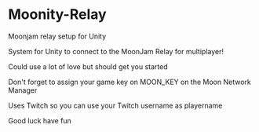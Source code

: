 # Moonity-Relay
Moonjam relay setup for Unity


System for Unity to connect to the MoonJam Relay for multiplayer!

Could use a lot of love but should get you started

Don't forget to assign your game key on MOON_KEY on the Moon Network Manager

Uses Twitch so you can use your Twitch username as playername

Good luck have fun
